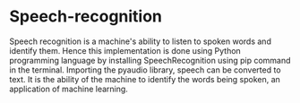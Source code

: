 # Speech-recognition
Speech recognition is a machine's ability to listen to spoken words and identify them. Hence this implementation is done using Python programming language by installing SpeechRecognition using pip command in the terminal. Importing the pyaudio library, speech can be converted to text. It is the ability of the machine to identify the words being spoken, an application of machine learning.
